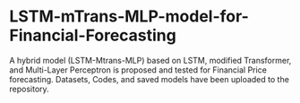 # LSTM-mTrans-MLP-model-for-Financial-Forecasting
A hybrid model (LSTM-Mtrans-MLP) based on LSTM, modified Transformer, and Multi-Layer Perceptron is proposed and tested for Financial Price forecasting. Datasets, Codes, and saved models have been uploaded to the repository. 
